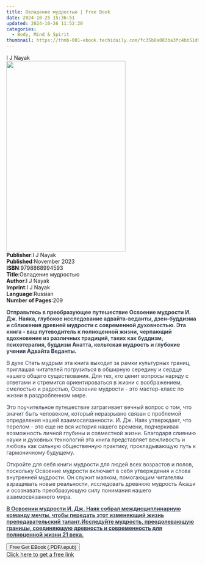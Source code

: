 ```yaml
---
title: Овладение мудростью | Free Book
date: 2024-10-25 15:36:51
updated: 2024-10-26 11:52:20
categories:
  - Body, Mind & Spirit
thumbnail: https://thmb-001-ebook.techidaily.com/fc35b8a083ba3fc4bb51d98a0fdfb47c78af14a3ac467d27a6a2f62349b507ff.jpg
---
```

<main id="book-container">
  <div class="flex flex-col">
    <div class="book-brief flex-1 py-6 px-4 sm:p-6 md:py-10 md:px-8">
      <!-- brief-->
      <div class="book-brief-main">I J Nayak</div>
    </div>
    <div
      class="book-meta-info flex-1 grid gap-4 col-start-1 col-end-3 row-start-1 sm:mb-6 sm:grid-cols-4 lg:gap-6 lg:col-start-2 lg:row-end-6 lg:row-span-6 lg:mb-0"
    >
      <div
        class="book-meta-info-left place-content-center mt-4 p-4 text-sm leading-6 col-start-2 col-span-2 dark:text-slate-400"
      >
        <img
          class="w-full h-500 object-cover rounded-lg sm:h-255 sm:col-span-2 lg:col-span-full"
          src="https://img-001-ebook.techidaily.com/0f35c0888579532fb7acdbd77de335d7e211d89d0718689412ebe6ead296a6d9.jpg"
          alt=""
          width="312"
          height="500"
        />
      </div>
      <div
        class="book-meta-info-right mt-2 col-start-1 row-start-2 col-span-3 self-center"
      >
        <!-- meta data  -->
        <div class="flex flex-col px-4 md:px-8">
          <div class="flex-1">
            <strong>Publisher</strong>:<span class="px-2">I J Nayak</span>
          </div>
          <div class="flex-1">
            <strong>Published</strong>:<span class="px-2">November 2023</span>
          </div>
          <div class="flex-1">
            <strong>ISBN</strong>:<span class="px-2">9798868994593</span>
          </div>
          <div class="flex-1">
            <strong>Title</strong>:<span class="px-2">Овладение мудростью</span>
          </div>
          <div class="flex-1">
            <strong>Author</strong>:<span class="px-2">I J Nayak</span>
          </div>
          <div class="flex-1">
            <strong>Imprint</strong>:<span class="px-2">I J Nayak</span>
          </div>
          <div class="flex-1">
            <strong>Language</strong>:<span class="px-2">Russian</span>
          </div>
          <div class="flex-1">
            <strong>Number of Pages</strong>:<span class="px-2">209</span>
          </div>
        </div>
      </div>
    </div>
    <div class="book-description flex-1 py-6 px-4 sm:p-6 md:py-10 md:px-8">
      <div class="book-description-main">
        <div accordion-content="" id="description">
          <p>
            <strong
              style="color: rgb(55, 65, 81); background-color: rgba(0, 0, 0, 0)"
              >Отправьтесь в преобразующее путешествие Освоение мудрости И. Дж.
              Наяка, глубокое исследование адвайта-веданты, дзен-буддизма и
              сближения древней мудрости с современной духовностью. Эта книга -
              ваш путеводитель к полноценной жизни, черпающий вдохновение из
              различных традиций, таких как буддизм, психотерапия, буддизм
              Анатта, кельтская мудрость и глубокие учения Адвайта
              Веданты.</strong
            >
          </p>
          <p>
            <span
              style="color: rgb(55, 65, 81); background-color: rgba(0, 0, 0, 0)"
              >В духе Стать мудрым эта книга выходит за рамки культурных границ,
              приглашая читателей погрузиться в обширную середину и сердце
              нашего общего существования. Для тех, кто ценит вопросы наряду с
              ответами и стремится ориентироваться в жизни с воображением,
              смелостью и радостью, Освоение мудрости - это мастер-класс по
              жизни в раздробленном мире.</span
            >
          </p>
          <p>
            <span
              style="color: rgb(55, 65, 81); background-color: rgba(0, 0, 0, 0)"
              >Это поучительное путешествие затрагивает вечный вопрос о том, что
              значит быть человеком, который неразрывно связан с проблемой
              определения нашей взаимосвязанности. И. Дж. Наяк утверждает, что
              перелом - это еще не вся история нашего времени, подчеркивая
              возможность личной глубины и совместной жизни. Благодаря слиянию
              науки и духовных технологий эта книга представляет вежливость и
              любовь как сильную общественную практику, прокладывающую путь к
              гармоничному будущему.</span
            >
          </p>
          <p>
            <span
              style="color: rgb(55, 65, 81); background-color: rgba(0, 0, 0, 0)"
              >Откройте для себя книги мудрости для людей всех возрастов и
              полов, поскольку Освоение мудрости включает в себя утверждения и
              слова внутренней мудрости. Он служит маяком, помогающим читателям
              взращивать новые реальности, исследовать древнюю мудрость Акаши и
              осознавать преобразующую силу понимания нашего взаимосвязанного
              мира.</span
            >
          </p>
          <p>
            <strong
              style="color: rgb(55, 65, 81); background-color: rgba(0, 0, 0, 0)"
              ><u
                >В Освоении мудрости И. Дж. Наяк собрал междисциплинарную
                команду мечты, чтобы передать этот изменяющий жизнь
                преподавательский талант.</u
              ></strong
            ><strong
              style="
                color: rgb(55, 65, 81);
                background-color: rgb(247, 247, 248);
              "
              ><u
                >Исследуйте мудрость, преодолевающую границы, соединяющую
                древность и современность для полноценной жизни 21 века.</u
              ></strong
            >
          </p>
        </div>
        <div class="accordion-fader"></div>
      </div>
    </div>
    <div class="book-excerpts flex-1 py-6 px-4 sm:p-6 md:py-10 md:px-8"></div>
    <div
      class="book-about-author flex-1 py-6 px-4 sm:p-6 md:py-10 md:px-8"
    ></div>
    <div class="book-free-get flex-1 py-6 px-4 sm:p-6 md:py-10 md:px-8">
      <button
        id="btn-free-get"
        class="bg-blue-500 hover:bg-blue-700 text-white font-bold py-2 px-4 rounded"
      >
        Free Get EBook (.PDF/.epub)
      </button>
      <div id="countdown-display" class="px-2 text-lg mt-2"></div>
      <a
        id="free-link"
        class="hidden bg-blue-500 hover:bg-blue-700 text-white font-bold py-2 px-4 rounded"
        href="https://www.ebooks.com/en-us/book/211252857/ebook/i-j-nayak/"
        target="_blank"
        >Click here to get a free link</a
      >
    </div>
    <script>
      let countdownTime = 0;
      let countdownInterval = null;
      document
        .getElementById('btn-free-get')
        .addEventListener('click', startCountdown);
      function startCountdown() {
        countdownTime = new Date().getTime() + 60000 * 3;
        countdownInterval = setInterval(updateCountdown, 1000);
        document.getElementById('btn-free-get').disabled = true;
        document
          .getElementById('btn-free-get')
          .classList.add('bg-gray-500', 'cursor-not-allowed');
      }
      function updateCountdown() {
        let currentTime = new Date().getTime();
        let timeLeft = countdownTime - currentTime;
        let secondsLeft = Math.floor(timeLeft / 1000);
        document.getElementById('countdown-display').innerHTML =
          `Remaining time: ${secondsLeft} seconds.`;
        if (secondsLeft <= 0) {
          clearInterval(countdownInterval);
          document.getElementById('btn-free-get').classList.add('hidden');
          document.getElementById('free-link').classList.remove('hidden');
          document.getElementById('countdown-display').innerHTML = '';
        }
      }
    </script>
  </div>
</main>
